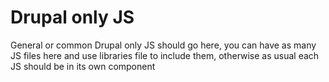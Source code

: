 # Drupal only JS
General or common Drupal only JS should go here, you can have as many JS files here and
use libraries file to include them, otherwise as usual each JS should be in its own component